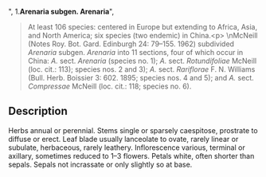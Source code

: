 ",
1.**Arenaria subgen. Arenaria**",

> At least 106 species: centered in Europe but extending to Africa, Asia, and North America; six species (two endemic) in China.&lt;p&gt;&#x0D;\nMcNeill (Notes Roy. Bot. Gard. Edinburgh 24: 79–155. 1962) subdivided *Arenaria* subgen. *Arenaria* into 11 sections, four of which occur in China: *A.* sect. *Arenaria* (species no. 1); *A.* sect. *Rotundifoliae* McNeill (loc. cit.: 113); species nos. 2 and 3); *A.* sect. *Rariflorae* F. N. Williams (Bull. Herb. Boissier 3: 602. 1895; species nos. 4 and 5); and *A.* sect. *Compressae* McNeill (loc. cit.: 118; species no. 6).

## Description
Herbs annual or perennial. Stems single or sparsely caespitose, prostrate to diffuse or erect. Leaf blade usually lanceolate to ovate, rarely linear or subulate, herbaceous, rarely leathery. Inflorescence various, terminal or axillary, sometimes reduced to 1–3 flowers. Petals white, often shorter than sepals. Sepals not incrassate or only slightly so at base.
